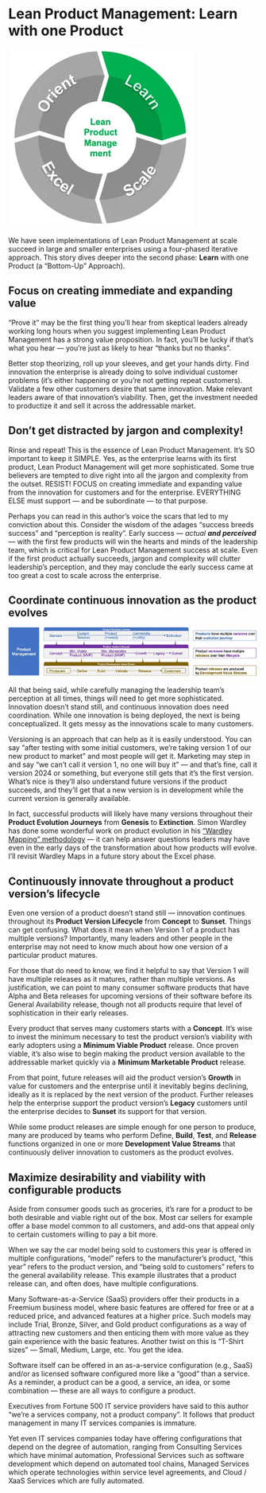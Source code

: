 # Lean Product Management: Learn with one Product

![Orient Learn Scale Excel. The Lean Product Management system](../resources/learn-project-management-circle-LEARN.png)

We have seen implementations of Lean Product Management at scale succeed in large and smaller enterprises using a four-phased iterative approach. This story dives deeper into the second phase: **Learn** with one Product (a “Bottom-Up” Approach).

## Focus on creating immediate and expanding value

“Prove it” may be the first thing you’ll hear from skeptical leaders already working long hours when you suggest implementing Lean Product Management has a strong value proposition. In fact, you’ll be lucky if that’s what you hear — you’re just as likely to hear “thanks but no thanks”.

Better stop theorizing, roll up your sleeves, and get your hands dirty. Find innovation the enterprise is already doing to solve individual customer problems (it’s either happening or you’re not getting repeat customers). Validate a few other customers desire that same innovation. Make relevant leaders aware of that innovation’s viability. Then, get the investment needed to productize it and sell it across the addressable market.

## Don’t get distracted by jargon and complexity!

Rinse and repeat! This is the essence of Lean Product Management. It’s SO important to keep it SIMPLE. Yes, as the enterprise learns with its first product, Lean Product Management will get more sophisticated. Some true believers are tempted to dive right into all the jargon and complexity from the outset. RESIST! FOCUS on creating immediate and expanding value from the innovation for customers and for the enterprise. EVERYTHING ELSE must support — and be subordinate — to that purpose.

Perhaps you can read in this author’s voice the scars that led to my conviction about this. Consider the wisdom of the adages “success breeds success” and “perception is reality”. Early success — *actual **and perceived*** — with the first few products will win the hearts and minds of the leadership team, which is critical for Lean Product Management success at scale. Even if the first product actually succeeds, jargon and complexity will clutter leadership’s perception, and they may conclude the early success came at too great a cost to scale across the enterprise.

## Coordinate continuous innovation as the product evolves

![It’s necessary to coordinate continuous innovation as the product evolves.](../resources/coordination-as-the-product-evolves.webp)

All that being said, while carefully managing the leadership team’s perception at all times, things will need to get more sophisticated. Innovation doesn’t stand still, and continuous innovation does need coordination. While one innovation is being deployed, the next is being conceptualized. It gets messy as the innovations scale to many customers.

Versioning is an approach that can help as it is easily understood. You can say “after testing with some initial customers, we’re taking version 1 of our new product to market” and most people will get it. Marketing may step in and say “we can’t call it version 1, no one will buy it” — and that’s fine, call it version 2024 or something, but everyone still gets that it’s the first version. What’s nice is they’ll also understand future versions if the product succeeds, and they’ll get that a new version is in development while the current version is generally available.

In fact, successful products will likely have many versions throughout their **Product Evolution Journeys** from **Genesis** to **Extinction**. Simon Wardley has done some wonderful work on product evolution in his [“Wardley Mapping” methodology](https://learnwardleymapping.com/) — it can help answer questions leaders may have even in the early days of the transformation about how products will evolve. I’ll revisit Wardley Maps in a future story about the Excel phase.

## Continuously innovate throughout a product version’s lifecycle

Even one version of a product doesn’t stand still — innovation continues throughout its **Product Version Lifecycle** from **Concept** to **Sunset**. Things can get confusing. What does it mean when Version 1 of a product has multiple versions? Importantly, many leaders and other people in the enterprise may not need to know much about how one version of a particular product matures.

For those that do need to know, we find it helpful to say that Version 1 will have multiple releases as it matures, rather than multiple versions. As justification, we can point to many consumer software products that have Alpha and Beta releases for upcoming versions of their software before its General Availability release, though not all products require that level of sophistication in their early releases.

Every product that serves many customers starts with a **Concept**. It’s wise to invest the minimum necessary to test the product version’s viability with early adopters using a **Minimum Viable Product** release. Once proven viable, it’s also wise to begin making the product version available to the addressable market quickly via a **Minimum Marketable Product** release.

From that point, future releases will aid the product version’s **Growth** in value for customers and the enterprise until it inevitably begins declining, ideally as it is replaced by the next version of the product. Further releases help the enterprise support the product version’s **Legacy** customers until the enterprise decides to **Sunset** its support for that version.

While some product releases are simple enough for one person to produce, many are produced by teams who perform Define, **Build**, **Test**, and **Release** functions organized in one or more **Development Value Streams** that continuously deliver innovation to customers as the product evolves.

## Maximize desirability and viability with configurable products

Aside from consumer goods such as groceries, it’s rare for a product to be both desirable and viable right out of the box. Most car sellers for example offer a base model common to all customers, and add-ons that appeal only to certain customers willing to pay a bit more.

When we say the car model being sold to customers this year is offered in multiple configurations, “model” refers to the manufacturer’s product, “this year” refers to the product version, and “being sold to customers” refers to the general availability release. This example illustrates that a product release can, and often does, have multiple configurations.

Many Software-as-a-Service (SaaS) providers offer their products in a Freemium business model, where basic features are offered for free or at a reduced price, and advanced features at a higher price. Such models may include Trial, Bronze, Silver, and Gold product configurations as a way of attracting new customers and then enticing them with more value as they gain experience with the basic features. Another twist on this is “T-Shirt sizes” — Small, Medium, Large, etc. You get the idea.

Software itself can be offered in an as-a-service configuration (e.g., SaaS) and/or as licensed software configured more like a “good” than a service. As a reminder, a product can be a good, a service, an idea, or some combination — these are all ways to configure a product.

Executives from Fortune 500 IT service providers have said to this author “we’re a services company, not a product company”. It follows that product management in many IT services companies is immature.

Yet even IT services companies today have offering configurations that depend on the degree of automation, ranging from Consulting Services which have minimal automation, Professional Services such as software development which depend on automated tool chains, Managed Services which operate technologies within service level agreements, and Cloud / XaaS Services which are fully automated.
